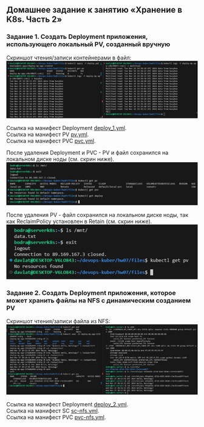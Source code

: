 ## Домашнее задание к занятию «Хранение в K8s. Часть 2»

### Задание 1. Создать Deployment приложения, использующего локальный PV, созданный вручную
Скриншот чтения/записи контейнерами в файл:  
![Скриншот 1](./img/1.png)  

Ссылка на манифест Deployment [deploy_1.yml](./files/deploy_1.yml).  
Ссылка на манифест PV [pv.yml](./files/pv.yml).  
Ссылка на манифест PVC [pvc.yml](./files/pvc.yml).  

После удаления Deployment и PVC - PV и файл сохранился на локальном диске ноды (см. скрин ниже).
![Скриншот 2](./img/2.png)  

После удаления PV - файл сохранился на локальном диске ноды, так как ReclaimPolicy установлен в Retain (см. скрин ниже).  
![Скриншот 3](./img/3.png)  


### Задание 2. Создать Deployment приложения, которое может хранить файлы на NFS с динамическим созданием PV
Скриншот чтения/записи файла из NFS:  
![Скриншот 4](./img/4.png)  

Ссылка на манифест Deployment [deploy_2.yml](./files/deploy_2.yml).  
Ссылка на манифест SC [sc-nfs.yml](./files/sc-nfs.yml).  
Ссылка на манифест PVC [pvc-nfs.yml](./files/pvc-nfs.yml).  
